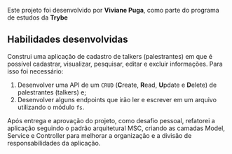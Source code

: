 Este projeto foi desenvolvido por **Viviane Puga**, como parte do programa de estudos da **Trybe**

## Habilidades desenvolvidas

  Construi uma aplicação de cadastro de talkers (palestrantes) em que é possível cadastrar, visualizar, pesquisar, editar e excluir informações. Para isso foi necessário:
  1. Desenvolver uma API de um `CRUD` (**C**reate, **R**ead, **U**pdate e **D**elete) de palestrantes (talkers) e;
  2. Desenvolver alguns endpoints que irão ler e escrever em um arquivo utilizando o módulo `fs`.
  
Após entrega e aprovação do projeto, como desafio pessoal, refatorei a aplicação seguindo o padrão arquitetural MSC, criando as camadas Model, Service e Controller para melhorar a organização e a divisão de responsabilidades da aplicação.
